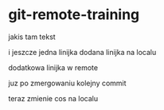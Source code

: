 # git-remote-training

jakis tam tekst

i jeszcze jedna linijka
dodana linijka na localu

dodatkowa linijka w remote

juz po zmergowaniu kolejny commit

teraz zmienie cos na localu
